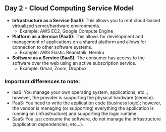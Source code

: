 ## Day 2 - Cloud Computing Service Model

- **Infrastructure as a Service (IaaS)**: This allows you to rent cloud-based virtualized server/hardware environments.
    - Example: AWS EC2, Google Compute Engine
- **Platform as a Service (PaaS)**: This allows for development and management of applications on a shared platform and allows for connection to other software systems.
    - Example: AWS Elastic Beanstalk, Heroku
- **Software as a Service (SaaS)**: The consumer has access to the software over the web using an active subscription service.
    - Example: Gmail, Zoom, Dropbox

### Important differences to note:
- IaaS: You manage your own operating system, applications, etc..; however, the provider is supporting the physical hardware (service).
- PaaS: You need to write the application code (business logic); however, the vendor is managing (or supporting) everything the application is running on (infrastructure) and supporting the logic runtime.
- SaaS: You just consume the software, do not manage the infrastructure (application dependencies, etc...).